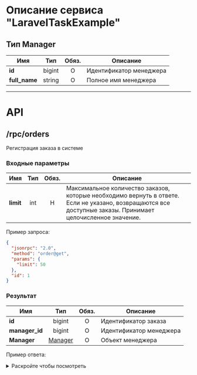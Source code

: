 # Описание сервиса "LaravelTaskExample"

## Тип Manager

| Имя           |  Тип   | Обяз. | Описание                |
|---------------|:------:|:-----:|-------------------------|
| **id**        | bigint |   О   | Идентификатор менеджера |
| **full_name** | string |   О   | Полное имя менеджера    |

---

# API

## /rpc/orders

Регистрация заказа в системе

### Входные параметры

| Имя       | Тип | Обяз. | Описание                                                                                                                                                    |
|-----------|:---:|:-----:|-------------------------------------------------------------------------------------------------------------------------------------------------------------|
| **limit** | int |   Н   | Максимальное количество заказов, которые необходимо вернуть в ответе. Если не указано, возвращаются все доступные заказы. Принимает целочисленное значение. |

Пример запроса:

```json
{
  "jsonrpc": "2.0",
  "method": "order@get",
  "params": {
    "limit": 50
  },
  "id": 1
}
```

### Результат

| Имя            |           Тип           | Обяз. | Описание                |
|----------------|:-----------------------:|:-----:|-------------------------|
| **id**         |         bigint          |   О   | Идентификатор заказа    |
| **manager_id** |         bigint          |   О   | Идентификатор менеджера |
| **Manager**    | [Manager](#тип-manager) |   О   | Объект менеджера        |

Пример ответа:

<details>
  <summary>Раскройте чтобы посмотреть</summary>

```json
{
  "id": "1",
  "result": [
    {
      "id": 101,
      "manager_id": 151,
      "manager": {
        "id": 151,
        "fullName": "Исаева Эльвира"
      }
    },
    {
      "id": 102,
      "manager_id": 152,
      "manager": {
        "id": 152,
        "fullName": "Шаров Рената"
      }
    },
    {
      "id": 103,
      "manager_id": 153,
      "manager": {
        "id": 153,
        "fullName": "Шаров Рената"
      }
    },
    {
      "id": 104,
      "manager_id": 154,
      "manager": {
        "id": 154,
        "fullName": "Красильников Евгения"
      }
    },
    {
      "id": 105,
      "manager_id": 155,
      "manager": {
        "id": 155,
        "fullName": "Мухин Адам"
      }
    },
    {
      "id": 106,
      "manager_id": 156,
      "manager": {
        "id": 156,
        "fullName": "Гусева Анна"
      }
    },
    {
      "id": 107,
      "manager_id": 157,
      "manager": {
        "id": 157,
        "fullName": "Самсонова Артур"
      }
    },
    {
      "id": 108,
      "manager_id": 158,
      "manager": {
        "id": 158,
        "fullName": "Карпова Дина"
      }
    },
    {
      "id": 109,
      "manager_id": 159,
      "manager": {
        "id": 159,
        "fullName": "Мясникова Анфиса"
      }
    },
    {
      "id": 110,
      "manager_id": 160,
      "manager": {
        "id": 160,
        "fullName": "Быков Марина"
      }
    },
    {
      "id": 111,
      "manager_id": 161,
      "manager": {
        "id": 161,
        "fullName": "Рожкова Иван"
      }
    },
    {
      "id": 112,
      "manager_id": 162,
      "manager": {
        "id": 162,
        "fullName": "Соколов Изабелла"
      }
    },
    {
      "id": 113,
      "manager_id": 163,
      "manager": {
        "id": 163,
        "fullName": "Орлова Степан"
      }
    },
    {
      "id": 114,
      "manager_id": 164,
      "manager": {
        "id": 164,
        "fullName": "Кабанова Лада"
      }
    },
    {
      "id": 115,
      "manager_id": 165,
      "manager": {
        "id": 165,
        "fullName": "Абрамов Владимир"
      }
    },
    {
      "id": 116,
      "manager_id": 166,
      "manager": {
        "id": 166,
        "fullName": "Иванова Кузьма"
      }
    },
    {
      "id": 117,
      "manager_id": 167,
      "manager": {
        "id": 167,
        "fullName": "Мартынова Платон"
      }
    },
    {
      "id": 118,
      "manager_id": 168,
      "manager": {
        "id": 168,
        "fullName": "Суханов Ева"
      }
    },
    {
      "id": 119,
      "manager_id": 169,
      "manager": {
        "id": 169,
        "fullName": "Ефремов Алёна"
      }
    },
    {
      "id": 120,
      "manager_id": 170,
      "manager": {
        "id": 170,
        "fullName": "Мясникова Лев"
      }
    },
    {
      "id": 121,
      "manager_id": 171,
      "manager": {
        "id": 171,
        "fullName": "Борисова Артемий"
      }
    },
    {
      "id": 122,
      "manager_id": 172,
      "manager": {
        "id": 172,
        "fullName": "Королёва Эдуард"
      }
    },
    {
      "id": 123,
      "manager_id": 173,
      "manager": {
        "id": 173,
        "fullName": "Блохин Всеволод"
      }
    },
    {
      "id": 124,
      "manager_id": 174,
      "manager": {
        "id": 174,
        "fullName": "Буров Жанна"
      }
    },
    {
      "id": 125,
      "manager_id": 175,
      "manager": {
        "id": 175,
        "fullName": "Соловьёва Валентина"
      }
    },
    {
      "id": 126,
      "manager_id": 176,
      "manager": {
        "id": 176,
        "fullName": "Маслова Инесса"
      }
    },
    {
      "id": 127,
      "manager_id": 177,
      "manager": {
        "id": 177,
        "fullName": "Тимофеев Дарья"
      }
    },
    {
      "id": 128,
      "manager_id": 178,
      "manager": {
        "id": 178,
        "fullName": "Филатова Мальвина"
      }
    },
    {
      "id": 129,
      "manager_id": 179,
      "manager": {
        "id": 179,
        "fullName": "Бобылёва Захар"
      }
    },
    {
      "id": 130,
      "manager_id": 180,
      "manager": {
        "id": 180,
        "fullName": "Макарова Валентин"
      }
    },
    {
      "id": 131,
      "manager_id": 181,
      "manager": {
        "id": 181,
        "fullName": "Исакова Дина"
      }
    },
    {
      "id": 132,
      "manager_id": 182,
      "manager": {
        "id": 182,
        "fullName": "Кузнецов Лев"
      }
    },
    {
      "id": 133,
      "manager_id": 183,
      "manager": {
        "id": 183,
        "fullName": "Бобылёв Платон"
      }
    },
    {
      "id": 134,
      "manager_id": 184,
      "manager": {
        "id": 184,
        "fullName": "Зиновьева Зоя"
      }
    },
    {
      "id": 135,
      "manager_id": 185,
      "manager": {
        "id": 185,
        "fullName": "Крылов Адам"
      }
    },
    {
      "id": 136,
      "manager_id": 186,
      "manager": {
        "id": 186,
        "fullName": "Анисимова Анфиса"
      }
    },
    {
      "id": 137,
      "manager_id": 187,
      "manager": {
        "id": 187,
        "fullName": "Котова Мирослав"
      }
    },
    {
      "id": 138,
      "manager_id": 188,
      "manager": {
        "id": 188,
        "fullName": "Муравьёв Давид"
      }
    },
    {
      "id": 139,
      "manager_id": 189,
      "manager": {
        "id": 189,
        "fullName": "Калашникова Адам"
      }
    },
    {
      "id": 140,
      "manager_id": 190,
      "manager": {
        "id": 190,
        "fullName": "Лыткин Мальвина"
      }
    },
    {
      "id": 141,
      "manager_id": 191,
      "manager": {
        "id": 191,
        "fullName": "Некрасов Тамара"
      }
    },
    {
      "id": 142,
      "manager_id": 192,
      "manager": {
        "id": 192,
        "fullName": "Осипова Богдан"
      }
    },
    {
      "id": 143,
      "manager_id": 193,
      "manager": {
        "id": 193,
        "fullName": "Зуева Стефан"
      }
    },
    {
      "id": 144,
      "manager_id": 194,
      "manager": {
        "id": 194,
        "fullName": "Гордеева Капитолина"
      }
    },
    {
      "id": 145,
      "manager_id": 195,
      "manager": {
        "id": 195,
        "fullName": "Евсеев Витольд"
      }
    },
    {
      "id": 146,
      "manager_id": 196,
      "manager": {
        "id": 196,
        "fullName": "Родионова Капитолина"
      }
    },
    {
      "id": 147,
      "manager_id": 197,
      "manager": {
        "id": 197,
        "fullName": "Фролова Лада"
      }
    },
    {
      "id": 148,
      "manager_id": 198,
      "manager": {
        "id": 198,
        "fullName": "Владимиров Зинаида"
      }
    },
    {
      "id": 149,
      "manager_id": 199,
      "manager": {
        "id": 199,
        "fullName": "Селиверстова Мальвина"
      }
    },
    {
      "id": 150,
      "manager_id": 200,
      "manager": {
        "id": 200,
        "fullName": "Орехов Богдан"
      }
    }
  ],
  "jsonrpc": "2.0"
}
```
</details>

